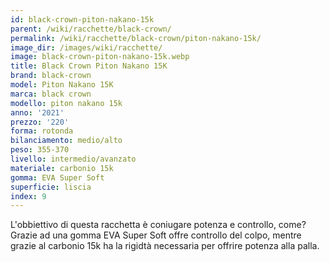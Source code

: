 ```yaml
---
id: black-crown-piton-nakano-15k
parent: /wiki/racchette/black-crown/
permalink: /wiki/racchette/black-crown/piton-nakano-15k/
image_dir: /images/wiki/racchette/
image: black-crown-piton-nakano-15k.webp
title: Black Crown Piton Nakano 15K
brand: black-crown
model: Piton Nakano 15K
marca: black crown
modello: piton nakano 15k
anno: '2021'
prezzo: '220'
forma: rotonda
bilanciamento: medio/alto
peso: 355-370
livello: intermedio/avanzato
materiale: carbonio 15k
gomma: EVA Super Soft
superficie: liscia
index: 9
---
```

L'obbiettivo di questa racchetta è coniugare potenza e controllo, come? Grazie ad una gomma EVA Super Soft offre controllo del colpo, mentre grazie al carbonio 15k ha la rigidtà necessaria per offrire potenza alla palla.